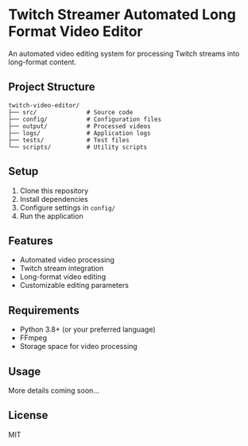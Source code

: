 # Twitch Streamer Automated Long Format Video Editor

An automated video editing system for processing Twitch streams into long-format content.

## Project Structure

```
twitch-video-editor/
├── src/              # Source code
├── config/           # Configuration files
├── output/           # Processed videos
├── logs/             # Application logs
├── tests/            # Test files
└── scripts/          # Utility scripts
```

## Setup

1. Clone this repository
2. Install dependencies
3. Configure settings in `config/`
4. Run the application

## Features

- Automated video processing
- Twitch stream integration
- Long-format video editing
- Customizable editing parameters

## Requirements

- Python 3.8+ (or your preferred language)
- FFmpeg
- Storage space for video processing

## Usage

More details coming soon...

## License

MIT
